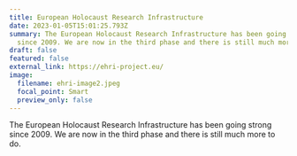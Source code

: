 ```yaml
---
title: European Holocaust Research Infrastructure
date: 2023-01-05T15:01:25.793Z
summary: The European Holocaust Research Infrastructure has been going strong
  since 2009. We are now in the third phase and there is still much more to do.
draft: false
featured: false
external_link: https://ehri-project.eu/
image:
  filename: ehri-image2.jpeg
  focal_point: Smart
  preview_only: false
---
```

The European Holocaust Research Infrastructure has been going strong since 2009. We are now in the third phase and there is still much more to do.